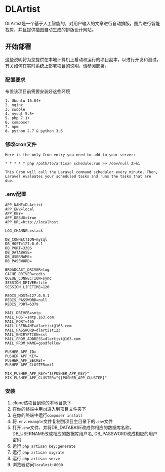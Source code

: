 # DLArtist

DLArtist是一个基于人工智能的，对用户输入的文章进行自动排版，图片进行智能裁剪，并且提供插图自动生成的排版设计网站。

## 开始部署

这些说明将为您提供在本地计算机上启动和运行的项目副本，以进行开发和测试。有关如何在实时系统上部署项目的说明，请参阅部署。

### 配置要求

布置该项目前需要安装好这些环境

```
1. Ubuntu 16.04+
2. nginx
3. swoole
4. mysql 5.5+
5. php 7.1+
6. composer
7. npm
8. python 2.7 & python 3.6
```

### 修改cron文件
```
Here is the only Cron entry you need to add to your server:

* * * * * php /path/to/artisan schedule:run >> /dev/null 2>&1

This Cron will call the Laravel command scheduler every minute. Then, Laravel evaluates your scheduled tasks and runs the tasks that are due.
```

### .env配置
```
APP_NAME=DLArtist
APP_ENV=local
APP_KEY=
APP_DEBUG=true
APP_URL=http://localhost

LOG_CHANNEL=stack

DB_CONNECTION=mysql
DB_HOST=127.0.0.1
DB_PORT=3306
DB_DATABASE=
DB_USERNAME=
DB_PASSWORD=

BROADCAST_DRIVER=log
CACHE_DRIVER=redis
QUEUE_CONNECTION=sync
SESSION_DRIVER=file
SESSION_LIFETIME=120

REDIS_HOST=127.0.0.1
REDIS_PASSWORD=null
REDIS_PORT=6379

MAIL_DRIVER=smtp
MAIL_HOST=smtp.163.com
MAIL_PORT=465
MAIL_USERNAME=dlartist@163.com
MAIL_PASSWORD=dlartist123
MAIL_ENCRYPTION=ssl
MAIL_FROM_ADDRESS=dlartist@163.com
MAIL_FROM_NAME=goodfellow

PUSHER_APP_ID=
PUSHER_APP_KEY=
PUSHER_APP_SECRET=
PUSHER_APP_CLUSTER=mt1

MIX_PUSHER_APP_KEY="${PUSHER_APP_KEY}"
MIX_PUSHER_APP_CLUSTER="${PUSHER_APP_CLUSTER}"

```

### 安装

1. clone该项目到你的本地目录下
2. 在你的终端中用`cd`进入到项目文件夹下
3. 在你的终端中运行`composer install`
4. 将`.env.emample`文件复制到项目主目录下的`.env`文件
5. 打开`.env`文件，并将DB_DATABASE改成你相应的数据库名称，DB_USERNAME改成相应的数据库用户名, DB_PASSWORD改成相应的用户密码
6. 运行 `php artisan key:generate`
7. 运行 `php artisan migrate`
8. 运行 `php artisan serve`
9. 浏览器访问`localost:8000`

